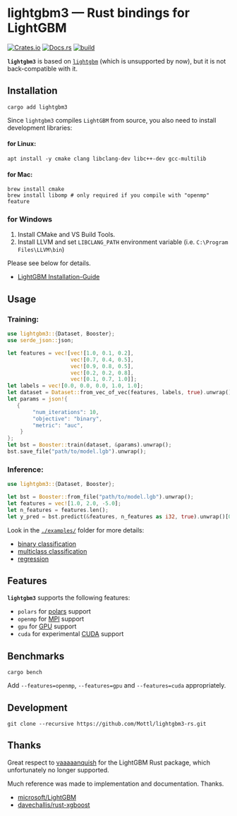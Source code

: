 # lightgbm3 — Rust bindings for LightGBM
[![Crates.io](https://img.shields.io/crates/v/lightgbm3.svg)](https://crates.io/crates/lightgbm3)
[![Docs.rs](https://docs.rs/lightgbm3/badge.svg)](https://docs.rs/lightgbm3/)
[![build](https://github.com/Mottl/lightgbm3-rs/actions/workflows/ci.yml/badge.svg)](https://github.com/Mottl/lightgbm3-rs/actions)

**`lightgbm3`** is based on [`lightgbm`](https://github.com/vaaaaanquish/lightgbm-rs)
(which is unsupported by now), but it is not back-compatible with it.

## Installation
```shell
cargo add lightgbm3
```

Since `lightgbm3` compiles `LightGBM` from source, you also need to install development libraries:

#### for Linux:
```
apt install -y cmake clang libclang-dev libc++-dev gcc-multilib
```

#### for Mac:
```
brew install cmake
brew install libomp # only required if you compile with "openmp" feature
```

### for Windows
1. Install CMake and VS Build Tools.
2. Install LLVM and set `LIBCLANG_PATH` environment variable (i.e. `C:\Program Files\LLVM\bin`)

Please see below for details.

- [LightGBM Installation-Guide](https://lightgbm.readthedocs.io/en/latest/Installation-Guide.html)

## Usage

### Training:
```rust
use lightgbm3::{Dataset, Booster};
use serde_json::json;

let features = vec![vec![1.0, 0.1, 0.2],
                    vec![0.7, 0.4, 0.5],
                    vec![0.9, 0.8, 0.5],
                    vec![0.2, 0.2, 0.8],
                    vec![0.1, 0.7, 1.0]];
let labels = vec![0.0, 0.0, 0.0, 1.0, 1.0];
let dataset = Dataset::from_vec_of_vec(features, labels, true).unwrap();
let params = json!{
   {
        "num_iterations": 10,
        "objective": "binary",
        "metric": "auc",
    }
};
let bst = Booster::train(dataset, &params).unwrap();
bst.save_file("path/to/model.lgb").unwrap();
```

### Inference:
```rust
use lightgbm3::{Dataset, Booster};

let bst = Booster::from_file("path/to/model.lgb").unwrap();
let features = vec![1.0, 2.0, -5.0];
let n_features = features.len();
let y_pred = bst.predict(&features, n_features as i32, true).unwrap()[0];
```

Look in the [`./examples/`](https://github.com/Mottl/lightgbm3-rs/blob/main/examples/) folder for more details:
- [binary classification](https://github.com/Mottl/lightgbm3-rs/blob/main/examples/binary_classification.rs)
- [multiclass classification](https://github.com/Mottl/lightgbm3-rs/blob/main/examples/multiclass_classification.rs)
- [regression](https://github.com/Mottl/lightgbm3-rs/blob/main/examples/regression.rs)

## Features
**`lightgbm3`** supports the following features:
- `polars` for [polars](https://github.com/pola-rs/polars) support
- `openmp` for [MPI](https://lightgbm.readthedocs.io/en/latest/Installation-Guide.html#build-mpi-version) support 
- `gpu` for [GPU](https://lightgbm.readthedocs.io/en/latest/Installation-Guide.html#build-gpu-version) support
- `cuda` for experimental [CUDA](https://lightgbm.readthedocs.io/en/latest/Installation-Guide.html#build-cuda-version) support

## Benchmarks
```
cargo bench
```

Add `--features=openmp`, `--features=gpu` and `--features=cuda` appropriately.

## Development
```
git clone --recursive https://github.com/Mottl/lightgbm3-rs.git
```

## Thanks
Great respect to [vaaaaanquish](https://github.com/vaaaaanquish) for the LightGBM Rust package, which unfortunately
no longer supported.

Much reference was made to implementation and documentation. Thanks.

- [microsoft/LightGBM](https://github.com/microsoft/LightGBM)
- [davechallis/rust-xgboost](https://github.com/davechallis/rust-xgboost)
